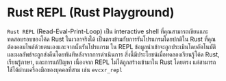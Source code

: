 # Rust REPL (Rust Playground)

`Rust REPL` (Read-Eval-Print-Loop) เป็น interactive shell ที่คุณสามารถเขียนและทดสอบรอบของโค้ด Rust ในเวลาจริงได้ เป็นตรงข้ามกับการรันโปรแกรมโดยปกติใน Rust ที่คุณต้องคอมไพล์ด้วยตนเองและจากนั้นรันโปรแกรม ใน REPL ข้อมูลนำเข้าจะถูกประเมินโดยอัตโนมัติและผลลัพธ์จะถูกส่งคืนโดยทันทีหลังจากการดำเนินการ สิ่งนี้มีประโยชน์เมื่อทดลองเรียนรู้โค้ด Rust, เรียนรู้ภาษา, และการแก้ปัญหา เนื่องจาก REPL ไม่ได้ถูกสร้างเข้ามาใน Rust โดยตรง แต่สามารถใช้ได้ผ่านเครื่องมือของบุคคลที่สาม เช่น `evcxr_repl` 